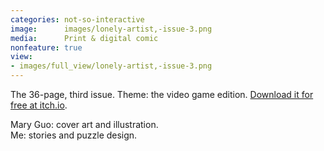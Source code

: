 ```yaml
---
categories: not-so-interactive
image:      images/lonely-artist,-issue-3.png
media:      Print & digital comic
nonfeature: true
view:
- images/full_view/lonely-artist,-issue-3.png
---
```

The 36-page, third issue. Theme: the video game edition. [Download it for free at itch.io](https://lonelyartist.itch.io/lonely-artist-issue-3).

Mary Guo: cover art and illustration.  
Me: stories and puzzle design.
